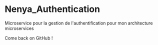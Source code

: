 # Nenya_Authentication
Microservice pour la gestion de l'authentification pour mon architecture microservices

Come back on GitHub ! 
